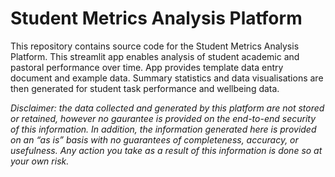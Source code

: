 # Student Metrics Analysis Platform

This repository contains source code for the Student Metrics Analysis Platform. This streamlit app enables analysis of student academic and pastoral performance over time. App provides template data entry document and example data. Summary statistics and data visualisations are then generated for student task performance and wellbeing data.

*Disclaimer: the data collected and generated by this platform are not stored or retained, however no gaurantee is provided on the end-to-end security of this information. In addition, the information generated here is provided on an “as is” basis with no guarantees of completeness, accuracy, or usefulness. Any action you take as a result of this information is done so at your own risk.*

